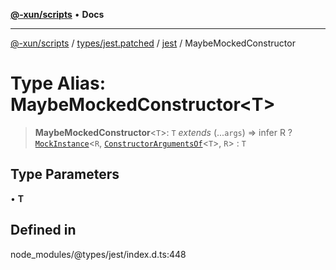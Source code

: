 [**@-xun/scripts**](../../../../../README.md) • **Docs**

***

[@-xun/scripts](../../../../../README.md) / [types/jest.patched](../../../README.md) / [jest](../README.md) / MaybeMockedConstructor

# Type Alias: MaybeMockedConstructor\<T\>

> **MaybeMockedConstructor**\<`T`\>: `T` *extends* (...`args`) => infer R ? [`MockInstance`](../interfaces/MockInstance.md)\<`R`, [`ConstructorArgumentsOf`](ConstructorArgumentsOf.md)\<`T`\>, `R`\> : `T`

## Type Parameters

• **T**

## Defined in

node\_modules/@types/jest/index.d.ts:448
